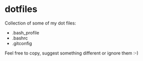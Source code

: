 # dotfiles
Collection of some of my dot files:

* .bash_profile
* .bashrc
* .gitconfig

Feel free to copy, suggest something different or ignore them :-)
